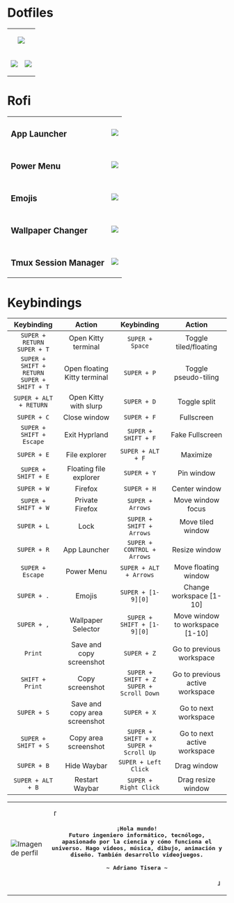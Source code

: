 # Dotfiles

<table>
  <tr>
    <td colspan="2">
      <div align="justify">
        <p align="center">
          <samp>
            <b>
              <img src="https://github.com/Axenide/Dotfiles/assets/66109459/065b8c44-973f-4c43-be58-6b389d0a05c0">
            </b>
          </samp>
        </p>
      </div>
    </td>
  </tr>
  <tr>
    <td colspan="1">
      <div align="justify">
        <p align="center">
          <samp>
            <b>
              <img src="https://github.com/Axenide/Dotfiles/assets/66109459/7b0a447f-14aa-4dce-a2db-34b0feb6a760">
            </b>
          </samp>
        </p>
      </div>
    </td>
    <td colspan="1">
      <div align="justify">
        <p align="center">
          <samp>
            <b>
              <img src="https://github.com/Axenide/Dotfiles/assets/66109459/8cee6183-7484-4e8f-a79a-768967ae26f0">
            </b>
          </samp>
        </p>
      </div>
    </td>
</table>

# Rofi

<table>
  <tr>
    <td><h3>App Launcher</h3></td>
    <td><img src="https://github.com/Axenide/Dotfiles/assets/66109459/4384e90c-621d-4705-b68a-ba2970a86325"></td>
  </tr>
  <tr>
    <td><h3>Power Menu</h3></td>
    <td><img src="https://github.com/Axenide/Dotfiles/assets/66109459/aa7b0f3e-4715-4c15-9cd2-3521d89a5b96"></td>
  </tr>
  <tr>
    <td><h3>Emojis</h3></td>
    <td><img src="https://github.com/Axenide/Dotfiles/assets/66109459/6199c94b-8e49-4e1c-bb0b-21d93c865cd0"></td>
  </tr>
  <tr>
    <td><h3>Wallpaper Changer</h3></td>
    <td><img src="https://github.com/Axenide/Dotfiles/assets/66109459/d4ba1aa2-6665-48c4-89bb-ed8d4aa0372f"></td>
  </tr>
  <tr>
    <td><h3>Tmux Session Manager</h3></td>
    <td><img src="https://github.com/Axenide/Dotfiles/assets/66109459/21233a27-a145-4692-b732-2ded7588a618"></td>
  </tr>
</table>


# Keybindings
|                    Keybinding                   |             Action            |                  Keybinding                  |              Action             |
|:-----------------------------------------------:|:-----------------------------:|:--------------------------------------------:|:-------------------------------:|
|         `SUPER + RETURN`<br>`SUPER + T`         |      Open Kitty terminal      |                `SUPER + Space`               |      Toggle tiled/floating      |
| `SUPER + SHIFT + RETURN`<br>`SUPER + SHIFT + T` |  Open floating Kitty terminal |                  `SUPER + P`                 |       Toggle pseudo-tiling      |
|              `SUPER + ALT + RETURN`             |     Open Kitty with slurp     |                  `SUPER + D`                 |           Toggle split          |
|                   `SUPER + C`                   |          Close window         |                  `SUPER + F`                 |            Fullscreen           |
|             `SUPER + SHIFT + Escape`            |         Exit Hyprland         |              `SUPER + SHIFT + F`             |         Fake Fullscreen         |
|                   `SUPER + E`                   |         File explorer         |               `SUPER + ALT + F`              |             Maximize            |
|               `SUPER + SHIFT + E`               |     Floating file explorer    |                  `SUPER + Y`                 |            Pin window           |
|                   `SUPER + W`                   |            Firefox            |                  `SUPER + H`                 |          Center window          |
|               `SUPER + SHIFT + W`               |        Private Firefox        |               `SUPER + Arrows`               |        Move window focus        |
|                   `SUPER + L`                   |              Lock             |           `SUPER + SHIFT + Arrows`           |        Move tiled window        |
|                   `SUPER + R`                   |          App Launcher         |          `SUPER + CONTROL + Arrows`          |          Resize window          |
|                 `SUPER + Escape`                |           Power Menu          |            `SUPER + ALT + Arrows`            |       Move floating window      |
|                   `SUPER + .`                   |             Emojis            |              `SUPER + [1-9][0]`              |     Change workspace [1-10]     |
|                   `SUPER + ,`                   |       Wallpaper Selector      |          `SUPER + SHIFT + [1-9][0]`          | Move window to workspace [1-10] |
|                     `Print`                     |    Save and copy screenshot   |                  `SUPER + Z`                 |     Go to previous workspace    |
|                 `SHIFT + Print`                 |        Copy screenshot        | `SUPER + SHIFT + Z`<br>`SUPER + Scroll Down` | Go to previous active workspace |
|                   `SUPER + S`                   | Save and copy area screenshot |                  `SUPER + X`                 |       Go to next workspace      |
|               `SUPER + SHIFT + S`               |      Copy area screenshot     |  `SUPER + SHIFT + X`<br>`SUPER + Scroll Up`  |   Go to next active workspace   |
|                   `SUPER + B`                   |          Hide Waybar          |             `SUPER + Left Click`             |           Drag window           |
|                `SUPER + ALT + B`                |         Restart Waybar        |             `SUPER + Right Click`            |        Drag resize window       |

<!-- Axenide GitHub Profile -->
<table>
  <tr>
    <!-- Columna de la imagen -->
    <td>
      <img src="https://images.weserv.nl/?url=https://avatars.githubusercontent.com/u/66109459?v=latest&h=512&w=512&fit=cover&mask=circle&maxage=1s" alt="Imagen de perfil">
    </td>
    <!-- Columna del contenido -->
    <td>
      <div align="justify">
        <!-- Profile -->
        <p align="left"><strong><samp>「</samp></strong></p>
        <p align="center">
          <samp>
            <b>
              ¡Hola mundo!
              <br>
              Futuro ingeniero informático, tecnólogo, apasionado por la ciencia y cómo funciona el universo. Hago videos, música, dibujo, animación y diseño. También desarrollo videojuegos.
            </b>
            <br>
            <br>
            <b>
              ~ Adriano Tisera ~
            </b>
          </samp>
        </p>
        <p align="right"><strong><samp>」</samp></strong></p>
      </div>
    </td>
  </tr>
</table>

